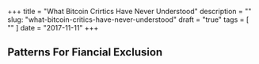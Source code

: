 +++
title = "What Bitcoin Crirtics Have Never Understood"
description = ""
slug: "what-bitcoin-critics-have-never-understood"
draft = "true"
tags = [
    ""
]
date = "2017-11-11"
+++

## Patterns For Fiancial Exclusion


